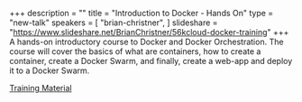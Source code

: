 +++
description = ""
title = "Introduction to Docker - Hands On"
type = "new-talk"
speakers = [
        "brian-christner",
]
slideshare = "https://www.slideshare.net/BrianChristner/56kcloud-docker-training"
+++
A hands-on introductory course to Docker and Docker Orchestration. The course will cover
the basics of what are containers, how to create a container, create a Docker Swarm, and
finally, create a web-app and deploy it to a Docker Swarm.

[Training Material](https://github.com/56kcloud/Training/blob/master/DevOpsDays/readme.md)